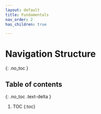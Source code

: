 ```yaml
---
layout: default
title: Fundamentals
nav_order: 2
has_children: true

---
```

# Navigation Structure
{: .no_toc }

## Table of contents
{: .no_toc .text-delta }

1. TOC
{:toc}
